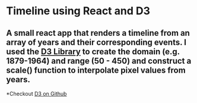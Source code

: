 Timeline using React and D3
===========================

## A small react app that renders a timeline from an array of years and their corresponding events. I used the [D3 Library](https://d3js.org/) to create the domain (e.g. 1879-1964) and range (50 - 450)  and construct a scale() function to  interpolate pixel values from years.

*Checkout [D3 on Github](https://github.com/d3/d3)
